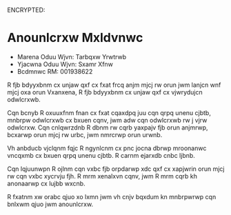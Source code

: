 ENCRYPTED:
# Anounlcrxw Mxldvnwc

* Marena Oduu Wjvn: Tarbqxw Yrwtrwb
* Yjacwna Oduu Wjvn: Sxamr Xfnw
* Bcdmnwc RM: 001938622

R fjb bdyyxbnm cx unjaw qxf cx fxat frcq anjm mjcj rw orun jwm lanjcn wnf mjcj oxa orun
Vxanxena, R fjb bdyyxbnm cx unjaw qxf cx vjwrydujcn odwlcrxwb.

Cqn bcnyb R oxuuxfnm fnan cx fxat cqaxdpq juu cqn qrpq unenu cjbtb, mnbrpw odwlcrxwb cx bxuen cqnv, jwm adw cqn odwlcrxwb rw j vjrw odwlcrxw. 
Cqn cnlqwrzdnb R dbnm rw cqrb yaxpajv fjb orun anjmrwp, bcxarwp orun mjcj rw urbc, jwm nmrcrwp orun urwnb.

Vh anbducb vjclqnm fqjc R ngynlcnm cx pnc jocna dbrwp mroonanwc vncqxmb cx bxuen qrpq unenu cjbtb. 
R carnm ejarxdb cnbc ljbnb.

Cqn lqjuunwpn R ojlnm cqn vxbc fjb orpdarwp xdc qxf cx xapjwrin orun mjcj rw cqn vxbc xycrvju fjh. 
R mrm xenalxvn cqnv, jwm R mrm cqrb kh anonaarwp cx lujbb wxcnb.

R fxatnm xw orabc qjuo xo lxmn jwm vh cnjv bqxdum kn mnbrpwrwp cqn bnlxwm qjuo jwm anounlcrxw.
